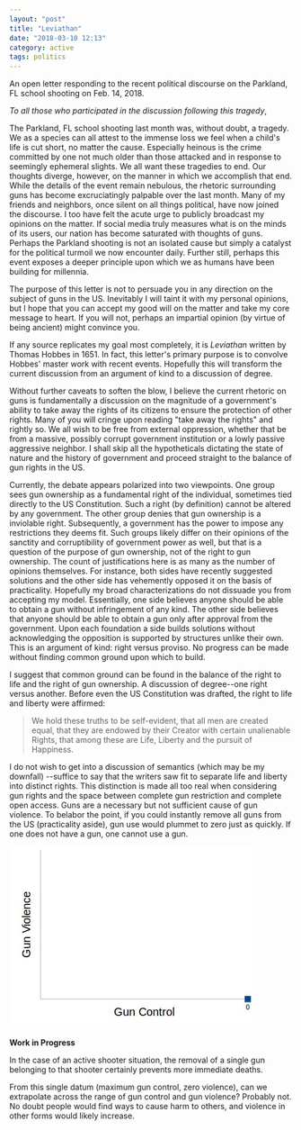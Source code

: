 ```yaml
---
layout: "post"
title: "Leviathan"
date: "2018-03-10 12:13"
category: active
tags: politics
---
```

An open letter responding to the recent political discourse on the Parkland, FL school shooting on Feb. 14, 2018.
<!--more-->

*To all those who participated in the discussion following this tragedy*,

The Parkland, FL school shooting last month was, without doubt, a tragedy. We as a species can all attest to the immense loss we feel when a child's life is cut short, no matter the cause. Especially heinous is the crime committed by one not much older than those attacked and in response to seemingly ephemeral slights. We all want these tragedies to end. Our thoughts diverge, however, on the manner in which we accomplish that end.
While the details of the event remain nebulous, the rhetoric surrounding guns has become excruciatingly palpable over the last month. Many of my friends and neighbors, once silent on all things political, have now joined the discourse. I too have felt the acute urge to publicly broadcast my opinions on the matter. If social media truly measures what is on the minds of its users, our nation has become saturated with thoughts of guns. Perhaps the Parkland shooting is not an isolated cause but simply a catalyst for the political turmoil we now encounter daily. Further still, perhaps this event exposes a deeper principle upon which we as humans have been building for millennia.

The purpose of this letter is not to persuade you in any direction on the subject of guns in the US. Inevitably I will taint it with my personal opinions, but I hope that you can accept my good will on the matter and take my core message to heart. If you will not, perhaps an impartial opinion (by virtue of being ancient) might convince you.

If any source replicates my goal most completely, it is *Leviathan* written by Thomas Hobbes in 1651. In fact, this letter's primary purpose is to convolve Hobbes' master work with recent events. Hopefully this will transform the current discussion from an argument of kind to a discussion of degree.

Without further caveats to soften the blow, I believe the current rhetoric on guns is fundamentally a discussion on the magnitude of a government's ability to take away the rights of its citizens to ensure the protection of other rights. Many of you will cringe upon reading "take away the rights" and rightly so. We all wish to be free from external oppression, whether that be from a massive, possibly corrupt government institution or a lowly passive aggressive neighbor. I shall skip all the hypotheticals dictating the state of nature and the history of government and proceed straight to the balance of gun rights in the US.

Currently, the debate appears polarized into two viewpoints. One group sees gun ownership as a fundamental right of the individual, sometimes tied directly to the US Constitution. Such a right (by definition) cannot be altered by any government. The other group denies that gun ownership is a inviolable right. Subsequently, a government has the power to impose any restrictions they deems fit. Such groups likely differ on their opinions of the sanctity and corruptibility of government power as well, but that is a question of the purpose of gun ownership, not of the right to gun ownership. The count of justifications here is as many as the number of opinions themselves. For instance, both sides have recently suggested solutions and the other side has vehemently opposed it on the basis of practicality. Hopefully my broad characterizations do not dissuade you from accepting my model. Essentially, one side believes anyone should be able to obtain a gun without infringement of any kind. The other side believes that anyone should be able to obtain a gun only after approval from the government. Upon each foundation a side builds solutions without acknowledging the opposition is supported by structures unlike their own. This is an argument of kind: right versus proviso. No progress can be made without finding common ground upon which to build.

I suggest that common ground can be found in the balance of the right to life and the right of gun ownership. A discussion of degree--one right versus another. Before even the US Constitution was drafted, the right to life and liberty were affirmed:

> We hold these truths to be self-evident, that all men are created equal, that they are endowed by their Creator with certain unalienable Rights, that among these are Life, Liberty and the pursuit of Happiness.

I do not wish to get into a discussion of semantics (which may be my downfall) --suffice to say that the writers saw fit to separate life and liberty into distinct rights. This distinction is made all too real when considering gun rights and the space between complete gun restriction and complete open access. Guns are a necessary but not sufficient cause of gun violence. To belabor the point, if you could instantly remove all guns from the US (practicality aside), gun use would plummet to zero just as quickly. If one does not have a gun, one cannot use a gun.

![image](/assets/img/leviathan_gun_single.jpg)

**Work in Progress**

In the case of an active shooter situation, the removal of a single gun belonging to that shooter certainly prevents more immediate deaths.

From this single datum (maximum gun control, zero violence), can we extrapolate across the range of gun control and gun violence? Probably not.
No doubt people would find ways to cause harm to others, and violence in other forms would likely increase.
